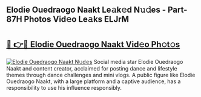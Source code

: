 ## Elodie Ouedraogo Naakt Le𝚊k𝚎d N𝚞𝚍es - Part-87H Photos Vid𝚎o Le𝚊ks ELJrM

# <h2><a href="http://fb25v8.evod.top/?m=Elodie+Ouedraogo+Naakt">🔗 👉🔴 Elodie Ouedraogo Naakt Vid𝚎o Ph𝚘t𝚘s</a></h2>

[![Elodie Ouedraogo Naakt N𝚞d𝚎s](https://i.imgur.com/8V9OHl7.gif)](http://fb25v8.evod.top/?m=Elodie+Ouedraogo+Naakt)
Social media star Elodie Ouedraogo Naakt and content creator, acclaimed for posting dance and lifestyle themes through dance challenges and mini vlogs. A public figure like Elodie Ouedraogo Naakt, with a large platform and a captive audience, has a responsibility to use his influence responsibly. 
